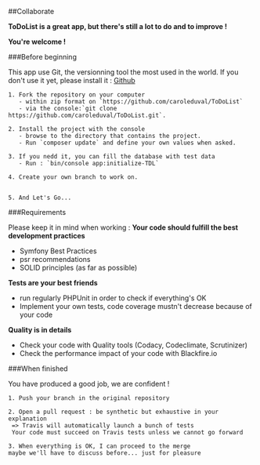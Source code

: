 ##Collaborate

**ToDoList is a great app, but there's still a lot to do and to improve !**

**You're welcome !**

###Before beginning

This app use Git, the versionning tool the most used in the world.
If you don't use it yet, please install it : [Github](https://github.com/)

    1. Fork the repository on your computer
       - within zip format on `https://github.com/caroleduval/ToDoList`
       - via the console:`git clone https://github.com/caroleduval/ToDoList.git`.
          
    2. Install the project with the console
       - browse to the directory that contains the project.
       - Run `composer update` and define your own values when asked.
       
    3. If you nedd it, you can fill the database with test data
       - Run : `bin/console app:initialize-TDL`
       
    4. Create your own branch to work on.
    
        
    5. And Let's Go...


###Requirements

Please keep it in mind when working :
**Your code should fulfill the best development practices**
* Symfony Best Practices
* psr recommendations
* SOLID principles (as far as possible)
    
**Tests are your best friends**
* run regularly PHPUnit in order to check if everything's OK
* Implement your own tests, code coverage mustn't decrease because of your code
    
**Quality is in details**
* Check your code with Quality tools (Codacy, Codeclimate, Scrutinizer)
* Check the performance impact of your code with Blackfire.io

###When finished

You have produced a good job, we are confident !

    1. Push your branch in the original repository
        
    2. Open a pull request : be synthetic but exhaustive in your explanation 
     => Travis will automatically launch a bunch of tests
     Your code must succeed on Travis tests unless we cannot go forward
        
    3. When everything is OK, I can proceed to the merge
    maybe we'll have to discuss before... just for pleasure